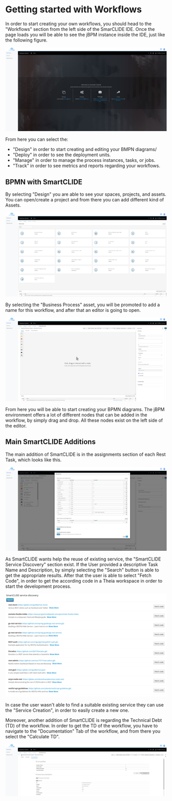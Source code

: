 # Getting started with Workflows
In order to start creating your own workflows, you should head to the "Workflows" section from the left side of the SmarCLIDE IDE.
Once the page loads you will be able to see the jBPM instance inside the IDE, just like the following figure.

![img.png](images/img_init.png)

From here you can select the:
- "Design" in order to start creating and editing your BMPN diagrams/
- "Deploy" in order to see the deployment units.
- "Manage" in order to manage the process instances, tasks, or jobs.
- "Track" in order to see metrics and reports regarding your workflows.

## BPMN with SmartCLIDE
By selecting "Design" you are able to see your spaces, projects, and assets.
You can open/create a project and from there you can add different kind of Assets.

![img.png](images/img_assets.png)

By selecting the "Business Process" asset, you will be promoted to add a name for this workflow, and after that an editor is going to open.

![img.png](images/img_editor_1.png)

From here you will be able to start creating your BPMN diagrams.
The jBPM environment offers a lot of different nodes that can be added in the workflow, by simply drag and drop.
All these nodes exist on the left side of the editor.

## Main SmartCLIDE Additions

The main addition of SmartCLIDE is in the assignments section of each Rest Task, which looks like this.

![img_1.png](images/img_assigments.png)

As SmartCLIDE wants help the reuse of existing service, the "SmartCLIDE Service Discovery" section exist.
If the User provided a descriptive Task Name and Description, by simply selecting the "Search" button is able to get the appropriate results.
After that the user is able to select "Fetch Code", in order to get the according code in a Theia workspace in order to start the development process.

![img_1.png](images/img_search.png)

In case the user wasn't able to find a suitable existing service they can use the "Service Creation", in order to easily create a new one.

Moreover, another addition of SmartCLIDE is regarding the Technical Debt (TD) of the workflow.
In order to get the TD of the workflow, you have to navigate to the "Documentation" Tab of the workflow, and from there you select the "Calculate TD".

![img.png](images/img_TD.png)
